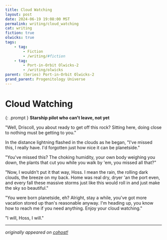 ```yaml
---
title: Cloud Watching
layout: post
date: 2024-06-19 19:08:00 MST
permalink: writing/cloud_watching
cat: writing
fiction: true
olwicks: true
tags:
    - tag:
        - Fiction
        - /writing/#fiction
    - tag:
        - Port-in-Orbit Olwicks-2
        - /writing/olwicks
parent: (Series) Port-in-Orbit Olwicks-2
grand_parent: Progenitology Universe
---
```


# Cloud Watching

{: .prompt }
**Starship pilot who can't leave, not yet**

"Well, Driscoll, you about ready to get off this rock? Sitting here, doing close to nothing must be getting to you."

In the distance lightning flashed in the clouds as he began, "I've missed this, I really have. I'd forgotten just how nice it can be planetside."

"You've missed this? The choking humidity, your own body weighing you down, the plants that cut you while you walk by 'em, you missed all that?"

"Now, I wouldn't put it that way, Hoss. I mean the rain, the rolling dark clouds, the breeze on my back. Home was real dry, dryer 'an the port even, and every fall these massive storms just like this would roll in and just make the sky so beautiful."

"You were born planetside, eh? Alright, stay a while, you've got more vacation stored up than's reasonable anyway. I'm heading up, you know how to reach me if you need anything. Enjoy your cloud watching."

"I will, Hoss, I will."

---

*originally appeared on [cohost!](https://cohost.org/Roughly-Enough-Mail/post/6955528-well-driscoll-you)*
